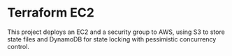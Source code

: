 # Terraform EC2

This project deploys an EC2 and a security group to AWS, using S3 to store state files and DynamoDB for state locking with pessimistic concurrency control.
